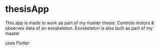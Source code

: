 # thesisApp

This app is made to work as part of my master thesis.
Controls motors & observes data of an exoskeleton.
Exoskeleton is also built as part of my master

uses Flutter
